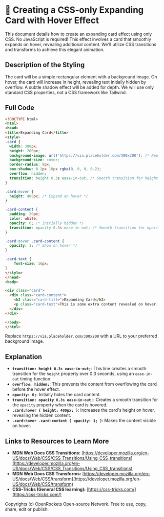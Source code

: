# 🐞 Creating a CSS-only Expanding Card with Hover Effect


This document details how to create an expanding card effect using only CSS.  No JavaScript is required! This effect involves a card that smoothly expands on hover, revealing additional content. We'll utilize CSS transitions and transforms to achieve this elegant animation.


## Description of the Styling

The card will be a simple rectangular element with a background image.  On hover, the card will increase in height, revealing text initially hidden by overflow.  A subtle shadow effect will be added for depth. We will use only standard CSS properties, not a CSS framework like Tailwind.


## Full Code

```html
<!DOCTYPE html>
<html>
<head>
<title>Expanding Card</title>
<style>
.card {
  width: 300px;
  height: 200px;
  background-image: url('https://via.placeholder.com/300x200'); /* Replace with your image */
  background-size: cover;
  border-radius: 8px;
  box-shadow: 0 2px 10px rgba(0, 0, 0, 0.2);
  overflow: hidden;
  transition: height 0.3s ease-in-out; /* Smooth transition for height change */
}

.card:hover {
  height: 400px; /* Expand on hover */
}

.card-content {
  padding: 20px;
  color: white;
  opacity: 0; /* Initially hidden */
  transition: opacity 0.3s ease-in-out; /* Smooth transition for opacity change */
}

.card:hover .card-content {
  opacity: 1; /* Show on hover */
}

.card-text {
    font-size: 16px;
}
</style>
</head>
<body>

<div class="card">
  <div class="card-content">
    <h2 class="card-title">Expanding Card</h2>
    <p class="card-text">This is some extra content revealed on hover.  You can add as much text as you like here.</p>
  </div>
</div>

</body>
</html>
```

Replace `https://via.placeholder.com/300x200` with a URL to your preferred background image.


## Explanation

* **`transition: height 0.3s ease-in-out;`**: This line creates a smooth transition for the `height` property over 0.3 seconds, using an `ease-in-out` timing function.
* **`overflow: hidden;`**: This prevents the content from overflowing the card before the hover effect.
* **`opacity: 0;`**: Initially hides the card content.
* **`transition: opacity 0.3s ease-in-out;`**: Creates a smooth transition for the `opacity` property when the card is hovered.
* **`.card:hover { height: 400px; }`**:  Increases the card's height on hover, revealing the hidden content.
* **`.card:hover .card-content { opacity: 1; }`**:  Makes the content visible on hover.


## Links to Resources to Learn More

* **MDN Web Docs CSS Transitions:** [https://developer.mozilla.org/en-US/docs/Web/CSS/CSS_Transitions/Using_CSS_transitions](https://developer.mozilla.org/en-US/docs/Web/CSS/CSS_Transitions/Using_CSS_transitions)
* **MDN Web Docs CSS Transforms:** [https://developer.mozilla.org/en-US/docs/Web/CSS/transform](https://developer.mozilla.org/en-US/docs/Web/CSS/transform)
* **CSS-Tricks (General CSS learning):** [https://css-tricks.com/](https://css-tricks.com/)


Copyrights (c) OpenRockets Open-source Network. Free to use, copy, share, edit or publish.

